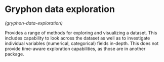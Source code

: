 # Gryphon data exploration
*(gryphon-data-exploration)*

Provides a range of methods for exploring and visualizing a dataset. This includes capability to look across the dataset as well as to investigate individual variables (numerical, categorical) fields in-depth. This does not provide time-aware exploration capabilities, as those are in another package.

